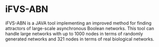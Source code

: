 # iFVS-ABN
iFVS-ABN is a JAVA tool implementing an improved method for finding attractors of large-scale asynchronous Boolean networks. This tool can handle large networks with up to 1000 nodes in terms of randomly generated networks and 321 nodes in terms of real biological networks.
